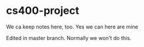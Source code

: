 # cs400-project

We ca keep notes here, too.
Yes we can here are mine

Edited in master branch. Normally we won't do this.

